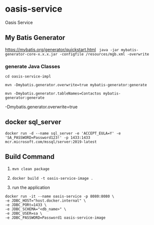 # oasis-service
Oasis Service

## My Batis Generator
https://mybatis.org/generator/quickstart.html
` java -jar mybatis-generator-core-x.x.x.jar -configfile /resources/mgb.xml -overwrite`
### generate Java Classes
`cd oasis-service-impl`

`mvn -Dmybatis.generator.overwrite=true mybatis-generator:generate`

`mvn -Dmybatis.generator.tableNames=Contactos mybatis-generator:generate`

-Dmybatis.generator.overwrite=true

## docker sql_server
`docker run -d --name sql_server -e 'ACCEPT_EULA=Y' -e 'SA_PASSWORD=Password123!' -p 1433:1433 mcr.microsoft.com/mssql/server:2019-latest`

## Build Command
1. `mvn clean package`

2. `docker build -t oasis-service-image .`

3.  run the application
```shell
docker run -it --name oasis-service -p 8080:8080 \
-e JDBC_HOST="host.docker.internal" \
-e JDBC_PORt=1433 \
-e JDBC_SCHEMA="<db_name>" \
-e JDBC_USER=sa \
-e JDBC_PASSWORD=Password1 oasis-service-image
```
